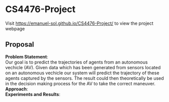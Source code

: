 # CS4476-Project
Visit https://emanuel-sol.github.io/CS4476-Project/ to view the project webpage

## Proposal

**Problem Statement**: </br>
Our goal is to predict the trajectories of agents from an autonomous vechicle (AV). Given data which has been generated from sensors located on an autonomous vechicle our system will predict the trajectory of these agents captured by the sensors. The result could then theoretically be used in the decision making process for the AV to take the correct maneuver.</br>
**Approach**: </br>
**Experiments and Results**: </br>
